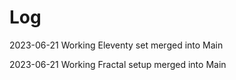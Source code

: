 # Log


2023-06-21
Working Eleventy set merged into Main

2023-06-21
Working Fractal setup merged into Main

